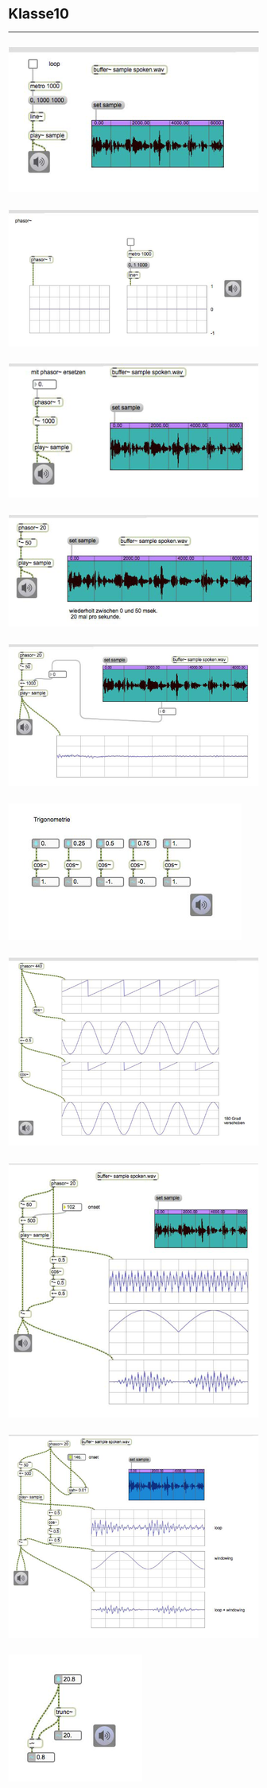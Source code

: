 # Klasse10




---
![](Klasse10/10-1.png)
---
![](Klasse10/10-2.png)
---
![](Klasse10/10-3.png)
---
![](Klasse10/10-4.png)
---
![](Klasse10/10-5.png)
---
![](Klasse10/10-6.png)
---
![](Klasse10/10-7.png)
---
![](Klasse10/10-8.png)
---
![](Klasse10/10-9.png)
---
![](Klasse10/10-10.png)
---
